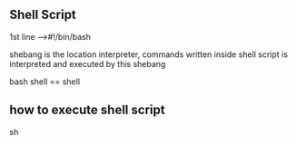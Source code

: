 Shell Script
---------------
1st line -->#!/bin/bash

shebang is the location interpreter, commands written inside shell script is interpreted and executed by this shebang

bash shell == shell

how to execute shell script
---------------------
sh <script>
bash <script>
./<script-name> --> this should have execute permission
X --> running the command/script
passing the arguments/paraments
command "sh variables.sh person1 person2"

1. repeated words
2. if you want to change, you have to change it every where
3. while changing accidently you may change actual code
4 symbol -s denotes for hiding the details like username & password 
ex:echo  "please enter username
read -s USERNAME

array---> List of values
If you defined as array, it can hold list of values.....
Variable can be decleared as $varaiable or ${variable}
@ is the meaning of everything ex:echo " your companies is: ${COMPANY[@]}"
"All variables: $@"
"Number of Variables passwd: $#"
"script name $0"
"current working directory: $PWD"
"Home directory of current user: $HOME"
"which user is running the script: $USER"
"Host name: $HOSTNAME"
"process ID of current shell script: $$"
"process ID of last background command: $!"